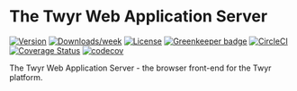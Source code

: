 # The Twyr Web Application Server

[![Version](https://img.shields.io/npm/v/twyr-webapp-server.svg)](https://npmjs.org/package/twyr-webapp-server)
[![Downloads/week](https://img.shields.io/npm/dw/twyr-webapp-server.svg)](https://npmjs.org/package/twyr-webapp-server)
[![License](https://img.shields.io/npm/l/twyr-webapp-server.svg)](https://github.com/twyr/twyr-webapp-server/blob/master/package.json)
[![Greenkeeper badge](https://badges.greenkeeper.io/twyr/twyr-webapp-server.svg)](https://greenkeeper.io/)
[![CircleCI](https://circleci.com/gh/twyr/twyr-webapp-server.svg?style=shield)](https://circleci.com/gh/twyr/twyr-webapp-server)
[![Coverage Status](https://coveralls.io/repos/github/twyr/twyr-webapp-server/badge.svg?branch=master)](https://coveralls.io/github/twyr/twyr-webapp-server?branch=master)
[![codecov](https://codecov.io/gh/twyr/twyr-webapp-server/branch/master/graph/badge.svg)](https://codecov.io/gh/twyr/twyr-webapp-server)

The Twyr Web Application Server - the browser front-end for the Twyr platform.
